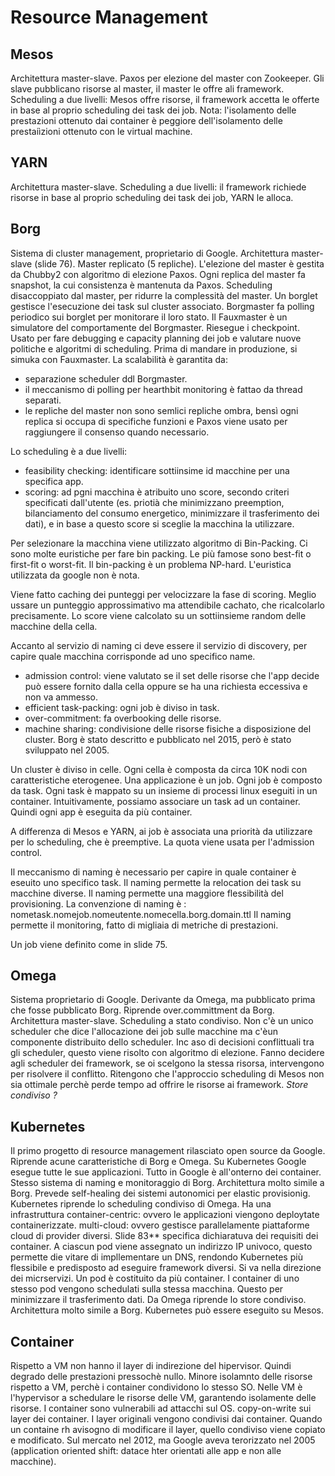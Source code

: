# Resource Management

## Mesos
Architettura master-slave.
Paxos per elezione del master con Zookeeper.
Gli slave pubblicano risorse al master, il master le offre ali framework.
Scheduling a due livelli: Mesos offre risorse, il framework accetta le offerte in base al proprio scheduling dei task dei job.
Nota: l'isolamento delle prestazioni ottenuto dai container è peggiore dell'isolamento delle prestaiìzioni ottenuto con le virtual machine.


## YARN
Architettura master-slave.
Scheduling a due livelli: il framework richiede risorse in base al proprio scheduling dei task dei job, YARN le alloca.


## Borg
Sistema di cluster management, proprietario di Google.
Architettura master-slave (slide 76).
Master replicato (5 repliche). L'elezione del master è gestita da Chubby2 con algoritmo di elezione Paxos.
Ogni replica del master fa snapshot, la cui consistenza è mantenuta da Paxos.
Scheduling disaccoppiato dal master, per ridurre la complessità del master.
Un borglet gestisce l'esecuzione dei task sul cluster associato.
Borgmaster fa polling periodico sui borglet per monitorare il loro stato.
Il Fauxmaster è un simulatore del comportamente del Borgmaster. Riesegue i checkpoint. Usato per fare debugging e capacity planning dei job e valutare nuove politiche e algoritmi di scheduling.
Prima di mandare in produzione, si simuka con Fauxmaster.
La scalabilità è garantita da:
* separazione scheduler ddl Borgmaster.
* il meccanismo di polling per hearthbit monitoring è fattao da thread separati.
* le repliche del master non sono semlici repliche ombra, bensì ogni replica si occupa di specifiche funzioni e Paxos viene usato per raggiungere il consenso quando necessario.

Lo scheduling è a due livelli:
* feasibility checking: identificare sottiinsime id macchine per una specifica app.
* scoring: ad pgni macchina è atribuito uno score, secondo criteri specificati dall'utente (es. priotià che minimizzano preemption, bilanciamento del consumo energetico, minimizzare il trasferimento dei dati), e in base a questo score si sceglie la macchina la utilizzare.

Per selezionare la macchina viene utilizzato algoritmo di Bin-Packing. Ci sono molte euristiche per fare bin packing. Le più famose sono best-fit o first-fit o worst-fit. Il bin-packing è un problema NP-hard. L'euristica utilizzata da google non è nota.

Viene fatto caching dei punteggi per velocizzare la fase di scoring. Meglio ussare un punteggio approssimativo ma attendibile cachato, che ricalcolarlo precisamente. Lo score viene calcolato su un sottiinsieme random delle macchine della cella.

Accanto al servizio di naming ci deve essere il servizio di discovery, per capire quale macchina corrisponde ad uno specifico name.




* admission control: viene valutato se il set delle risorse che l'app decide può essere fornito dalla cella oppure se ha una richiesta eccessiva e non va ammesso.
* efficient task-packing: ogni job è diviso in task.
* over-commitment: fa overbooking delle risorse.
* machine sharing: condivisione delle risorse fisiche a disposizione del cluster.
Borg è stato descritto e pubblicato nel 2015, però è stato sviluppato nel 2005.

Un cluster è diviso in celle. Ogni cella è composta da circa 10K nodi con caratteristiche eterogenee.
Una applicazione è un job. Ogni job è composto da task. Ogni task è mappato su un insieme di processi linux eseguiti in un container.
Intuitivamente, possiamo associare un task ad un container. Quindi ogni app è eseguita da più container.

A differenza di Mesos e YARN, ai job è associata una priorità da utilizzare per lo scheduling, che è preemptive.
La quota viene usata per l'admission control.

Il meccanismo di naming è necessario per capire in quale container è eseuito uno specifico task.
Il naming permette la relocation dei task su macchine diverse. Il naming permette una maggiore flessibilità del provisioning.
La convenzione di naming è : nometask.nomejob.nomeutente.nomecella.borg.domain.ttl
Il naming permette il monitoring, fatto di migliaia di metriche di prestazioni.

Un job viene definito come in slide 75.


## Omega
Sistema proprietario di Google.
Derivante da Omega, ma pubblicato prima che fosse pubblicato Borg.
Riprende over.committment da Borg.
Architettura master-slave.
Scheduling a stato condiviso. Non c'è un unico scheduler che dice l'allocazione dei job sulle macchine ma c'èun componente distribuito dello scheduler. Inc aso di decisioni conflittuali tra gli scheduler, questo viene risolto con algoritmo di elezione.
Fanno decidere agli scheduler dei framework, se oi scelgono la stessa risorsa, intervengono per risolvere il conflitto.
Ritengono che l'approccio scheduling di Mesos non sia ottimale perchè perde tempo ad offrire le risorse ai framework.
*Store condiviso ?*


## Kubernetes
Il primo progetto di resource management rilasciato open source da Google.
Riprende acune caratteristiche di Borg e Omega.
Su Kubernetes Google esegue tutte le sue applicazioni.
Tutto in Google è all'onterno dei container.
Stesso sistema di naming e monitoraggio di Borg.
Architettura molto simile a Borg.
Prevede self-healing dei sistemi autonomici per elastic provisionig.
Kubernetes riprende lo scheduling condiviso di Omega.
Ha una infrastruttura container-centric: ovvero le applicazioni viengono deploytate containerizzate.
multi-cloud: ovvero gestisce parallelamente piattaforme cloud di provider diversi.
Slide 83**
specifica dichiaratuva dei requisiti dei container.
A ciascun pod viene assegnato un indirizzo IP univoco, questo permette die vitare di impllementare un DNS, rendondo Kubernetes più flessibile e predisposto ad eseguire framework diversi.
Si va nella direzione dei micrservizi.
Un pod è costituito da più container.
I container di uno stesso pod vengono schedulati sulla stessa macchina. Questo per minimizzare il trasferimento dati.
Da Omega riprende lo store condiviso.
Architettura molto simile a Borg.
Kubernetes può essere eseguito su Mesos.


## Container
Rispetto a VM non hanno il layer di indirezione del hipervisor. Quindi degrado delle prestazioni pressochè nullo.
Minore isolamnto delle risorse rispetto a VM, perchè i container condividono lo stesso SO.
Nelle VM è l'hypervisor a schedulare le risorse delle VM, garantendo isolamente delle risorse.
I container sono vulnerabili ad attacchi sul OS.
copy-on-write sui layer dei container. I layer originali vengono condivisi dai container. Quando un containe rh avisogno di modificare il layer, quello condiviso viene copiato e modificato.
Sul mercato nel 2012, ma Google aveva terorizzato nel 2005 (application oriented shift: datace hter orientati alle app e non alle macchine).
